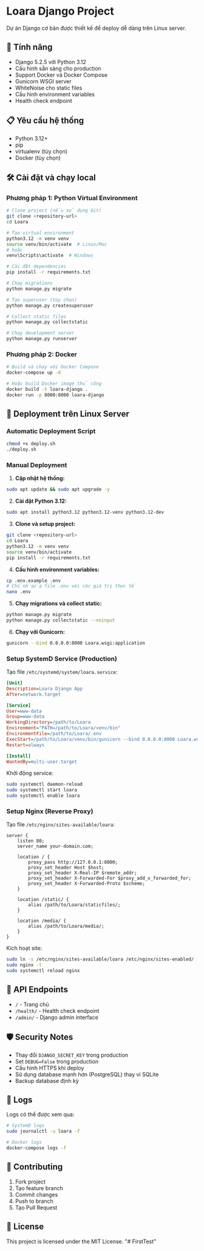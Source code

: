 # Loara Django Project

Dự án Django cơ bản được thiết kế để deploy dễ dàng trên Linux server.

## 🚀 Tính năng

- Django 5.2.5 với Python 3.12
- Cấu hình sẵn sàng cho production
- Support Docker và Docker Compose
- Gunicorn WSGI server
- WhiteNoise cho static files
- Cấu hình environment variables
- Health check endpoint

## 📋 Yêu cầu hệ thống

- Python 3.12+
- pip
- virtualenv (tùy chọn)
- Docker (tùy chọn)

## 🛠️ Cài đặt và chạy local

### Phương pháp 1: Python Virtual Environment

```bash
# Clone project (nếu sử dụng Git)
git clone <repository-url>
cd Loara

# Tạo virtual environment
python3.12 -m venv venv
source venv/bin/activate  # Linux/Mac
# hoặc
venv\Scripts\activate  # Windows

# Cài đặt dependencies
pip install -r requirements.txt

# Chạy migrations
python manage.py migrate

# Tạo superuser (tùy chọn)
python manage.py createsuperuser

# Collect static files
python manage.py collectstatic

# Chạy development server
python manage.py runserver
```

### Phương pháp 2: Docker

```bash
# Build và chạy với Docker Compose
docker-compose up -d

# Hoặc build Docker image thủ công
docker build -t loara-django .
docker run -p 8000:8000 loara-django
```

## 🚀 Deployment trên Linux Server

### Automatic Deployment Script

```bash
chmod +x deploy.sh
./deploy.sh
```

### Manual Deployment

1. **Cập nhật hệ thống:**
```bash
sudo apt update && sudo apt upgrade -y
```

2. **Cài đặt Python 3.12:**
```bash
sudo apt install python3.12 python3.12-venv python3.12-dev
```

3. **Clone và setup project:**
```bash
git clone <repository-url>
cd Loara
python3.12 -m venv venv
source venv/bin/activate
pip install -r requirements.txt
```

4. **Cấu hình environment variables:**
```bash
cp .env.example .env
# Chỉnh sửa file .env với các giá trị thực tế
nano .env
```

5. **Chạy migrations và collect static:**
```bash
python manage.py migrate
python manage.py collectstatic --noinput
```

6. **Chạy với Gunicorn:**
```bash
gunicorn --bind 0.0.0.0:8000 Loara.wsgi:application
```

### Setup SystemD Service (Production)

Tạo file `/etc/systemd/system/loara.service`:

```ini
[Unit]
Description=Loara Django App
After=network.target

[Service]
User=www-data
Group=www-data
WorkingDirectory=/path/to/Loara
Environment="PATH=/path/to/Loara/venv/bin"
EnvironmentFile=/path/to/Loara/.env
ExecStart=/path/to/Loara/venv/bin/gunicorn --bind 0.0.0.0:8000 Loara.wsgi:application
Restart=always

[Install]
WantedBy=multi-user.target
```

Khởi động service:
```bash
sudo systemctl daemon-reload
sudo systemctl start loara
sudo systemctl enable loara
```

### Setup Nginx (Reverse Proxy)

Tạo file `/etc/nginx/sites-available/loara`:

```nginx
server {
    listen 80;
    server_name your-domain.com;

    location / {
        proxy_pass http://127.0.0.1:8000;
        proxy_set_header Host $host;
        proxy_set_header X-Real-IP $remote_addr;
        proxy_set_header X-Forwarded-For $proxy_add_x_forwarded_for;
        proxy_set_header X-Forwarded-Proto $scheme;
    }

    location /static/ {
        alias /path/to/Loara/staticfiles/;
    }

    location /media/ {
        alias /path/to/Loara/media/;
    }
}
```

Kích hoạt site:
```bash
sudo ln -s /etc/nginx/sites-available/loara /etc/nginx/sites-enabled/
sudo nginx -t
sudo systemctl reload nginx
```

## 🔗 API Endpoints

- `/` - Trang chủ
- `/health/` - Health check endpoint
- `/admin/` - Django admin interface

## 🛡️ Security Notes

- Thay đổi `DJANGO_SECRET_KEY` trong production
- Set `DEBUG=False` trong production
- Cấu hình HTTPS khi deploy
- Sử dụng database mạnh hơn (PostgreSQL) thay vì SQLite
- Backup database định kỳ

## 📝 Logs

Logs có thể được xem qua:
```bash
# SystemD logs
sudo journalctl -u loara -f

# Docker logs
docker-compose logs -f
```

## 🤝 Contributing

1. Fork project
2. Tạo feature branch
3. Commit changes
4. Push to branch
5. Tạo Pull Request

## 📄 License

This project is licensed under the MIT License.
"# FirstTest" 
